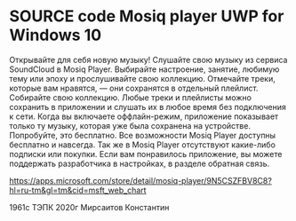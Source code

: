# SOURCE code Mosiq player UWP for Windows 10

Открывайте для себя новую музыку! Слушайте свою музыку из сервиса SoundCloud в Mosiq Player. Выбирайте настроение, занятие, любимую тему или эпоху и прослушивайте свою коллекцию. Отмечайте треки, которые вам нравятся, — они сохранятся в отдельный плейлист. Собирайте свою коллекцию. Любые треки и плейлисты можно сохранить в приложении и слушать их в любое время без подключения к сети. Когда вы включаете оффлайн-режим, приложение показывает только ту музыку, которая уже была сохранена на устройстве. Попробуйте, это бесплатно. Все возможности Mosiq Player доступны бесплатно и навсегда. Так же в Mosiq Player отсутствуют какие-либо подписки или покупки. Если вам понравилось приложение, вы можете поддержать разработчика в настройках, в разделе обратная связь. 

https://apps.microsoft.com/store/detail/mosiq-player/9N5CSZFBV8C8?hl=ru-tm&gl=tm&cid=msft_web_chart

1961c ТЭПК 2020г Мирсаитов Константин
